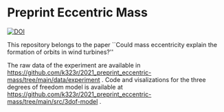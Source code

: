 # Preprint Eccentric Mass



[![DOI](https://zenodo.org/badge/389139432.svg)](https://zenodo.org/badge/latestdoi/389139432)



This repository belongs to the paper ``Could mass eccentricity explain the formation of orbits in wind turbines?''

The raw data of the experiment are available in https://github.com/k323r/2021_preprint_eccentric-mass/tree/main/data/experiment .
Code and visalizations for the three degrees of freedom model is available at https://github.com/k323r/2021_preprint_eccentric-mass/tree/main/src/3dof-model
 .
